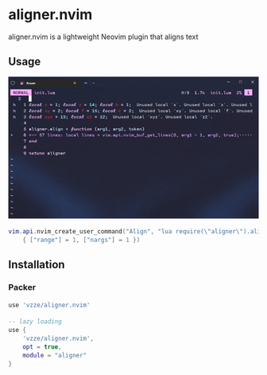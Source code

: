 # aligner.nvim
aligner.nvim is a lightweight Neovim plugin that aligns text

## Usage

<p align="center">
    <img src="https://raw.githubusercontent.com/vzze/aligner.nvim/main/align.gif">
</p>

```lua
vim.api.nvim_create_user_command("Align", "lua require(\"aligner\").align(<line1>, <line2>, <f-args>)",
    { ["range"] = 1, ["nargs"] = 1 })
```

## Installation

### Packer

```lua
use 'vzze/aligner.nvim'

-- lazy loading
use {
    'vzze/aligner.nvim',
    opt = true,
    module = "aligner"
}
```
